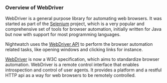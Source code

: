 ### Overview of WebDriver

WebDriver is a general purpose library for automating web browsers. It was started as part of the [Selenium](http://docs.seleniumhq.org/projects/webdriver/) project, which is a very popular and comprehensive set of tools for browser automation, initially written for Java but now with support for most programming languages.

Nightwatch uses the [WebDriver API](https://www.w3.org/TR/webdriver) to perform the browser automation related tasks, like opening windows and clicking links for instance.

[WebDriver](https://www.w3.org/TR/webdriver) is now a W3C specification, which aims to standardize browser automation. WebDriver is a remote control interface that enables introspection and control of user agents. It provides a platform and a restful HTTP api as a way for web browsers to be remotely controlled.

